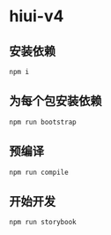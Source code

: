 # hiui-v4

## 安装依赖
```
npm i

```
## 为每个包安装依赖

```
npm run bootstrap
```

## 预编译

```
npm run compile
```

## 开始开发

```
npm run storybook
```
